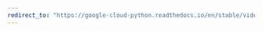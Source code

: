 ```yaml
---
redirect_to: "https://google-cloud-python.readthedocs.io/en/stable/videointelligence/gapic/v1p1beta1/api.html"
---
```

